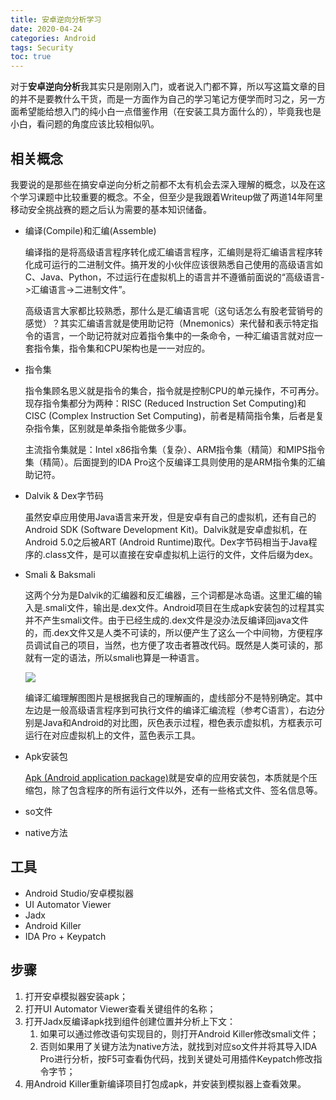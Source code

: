 ```yaml
---
title: 安卓逆向分析学习
date: 2020-04-24
categories: Android
tags: Security
toc: true
---
```


对于**安卓逆向分析**我其实只是刚刚入门，或者说入门都不算，所以写这篇文章的目的并不是要教什么干货，而是一方面作为自己的学习笔记方便学而时习之，另一方面希望能给想入门的纯小白一点借鉴作用（在安装工具方面什么的），毕竟我也是小白，看问题的角度应该比较相似叭。

<!--more-->

## 相关概念

我要说的是那些在搞安卓逆向分析之前都不太有机会去深入理解的概念，以及在这个学习课题中比较重要的概念。不全，但至少是我跟着Writeup做了两道14年阿里移动安全挑战赛的题之后认为需要的基本知识储备。

- 编译(Compile)和汇编(Assemble)

    编译指的是将高级语言程序转化成汇编语言程序，汇编则是将汇编语言程序转化成可运行的二进制文件。搞开发的小伙伴应该很熟悉自己使用的高级语言如C、Java、Python，不过运行在虚拟机上的语言并不遵循前面说的“高级语言->汇编语言->二进制文件”。

    高级语言大家都比较熟悉，那什么是汇编语言呢（这句话怎么有股老营销号的感觉）？其实汇编语言就是使用助记符（Mnemonics）来代替和表示特定指令的语言，一个助记符就对应着指令集中的一条命令，一种汇编语言就对应一套指令集，指令集和CPU架构也是一一对应的。

- 指令集

    指令集顾名思义就是指令的集合，指令就是控制CPU的单元操作，不可再分。现存指令集都分为两种：RISC (Reduced Instruction Set Computing)和CISC (Complex Instruction Set Computing)，前者是精简指令集，后者是复杂指令集，区别就是单条指令能做多少事。

    主流指令集就是：Intel x86指令集（复杂）、ARM指令集（精简）和MIPS指令集（精简）。后面提到的IDA Pro这个反编译工具则使用的是ARM指令集的汇编助记符。

- Dalvik & Dex字节码

    虽然安卓应用使用Java语言来开发，但是安卓有自己的虚拟机，还有自己的Android SDK (Software Development Kit)。Dalvik就是安卓虚拟机，在Android 5.0之后被ART (Android Runtime)取代。Dex字节码相当于Java程序的.class文件，是可以直接在安卓虚拟机上运行的文件，文件后缀为dex。

- Smali & Baksmali

    这两个分为是Dalvik的汇编器和反汇编器，三个词都是冰岛语。这里汇编的输入是.smali文件，输出是.dex文件。Android项目在生成apk安装包的过程其实并不产生smali文件。由于已经生成的.dex文件是没办法反编译回java文件的，而.dex文件又是人类不可读的，所以便产生了这么一个中间物，方便程序员调试自己的项目，当然，也方便了攻击者篡改代码。既然是人类可读的，那就有一定的语法，所以smali也算是一种语言。

    ![](/2020/04/24/android-reverse-analytics/compilation-assembly.png)

    编译汇编理解图图片是根据我自己的理解画的，虚线部分不是特别确定。其中左边是一般高级语言程序到可执行文件的编译汇编流程（参考C语言），右边分别是Java和Android的对比图，灰色表示过程，橙色表示虚拟机，方框表示可运行在对应虚拟机上的文件，蓝色表示工具。

- Apk安装包

    [Apk (Android application package)](https://en.wikipedia.org/wiki/Apk_(file_format))就是安卓的应用安装包，本质就是个压缩包，除了包含程序的所有运行文件以外，还有一些格式文件、签名信息等。

- so文件

- native方法

## 工具

- Android Studio/安卓模拟器
- UI Automator Viewer
- Jadx
- Android Killer
- IDA Pro + Keypatch

## 步骤

1. 打开安卓模拟器安装apk；
2. 打开UI Automator Viewer查看关键组件的名称；
3. 打开Jadx反编译apk找到组件创建位置并分析上下文：
    1. 如果可以通过修改语句实现目的，则打开Android Killer修改smali文件；
    2. 否则如果用了关键方法为native方法，就找到对应so文件并将其导入IDA Pro进行分析，按F5可查看伪代码，找到关键处可用插件Keypatch修改指令字节；
4. 用Android Killer重新编译项目打包成apk，并安装到模拟器上查看效果。